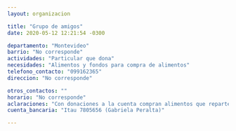 ```yaml
---
layout: organizacion

title: "Grupo de amigos"
date: 2020-05-12 12:21:54 -0300

departamento: "Montevideo"
barrio: "No corresponde"
actividades: "Particular que dona"
necesidades: "Alimentos y fondos para compra de alimentos"
telefono_contacto: "099162365"
direccion: "No corresponde"

otros_contactos: ""
horario: "No corresponde"
aclaraciones: "Con donaciones a la cuenta compran alimentos que reparten a distintas ollas populares, principalmente por Marconi, Nuevo París y La Teja. También se pude coordinar con el número de contacto para que retiren donaciones a domicilio."
cuenta_bancaria: "Itau 7805656 (Gabriela Peralta)"

---
```

